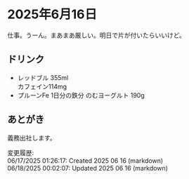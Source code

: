 # 2025年6月16日

仕事。うーん。まあまあ厳しい。明日で片が付いたらいいけど。

## ドリンク

- レッドブル 355ml  
カフェイン114mg
- プルーンFe 1日分の鉄分 のむヨーグルト 190g  

## あとがき

義務出社します。

変更履歴:  
06/17/2025 01:26:17: Created 2025 06 16 (markdown)  
06/18/2025 00:02:07: Updated 2025 06 16 (markdown)  
